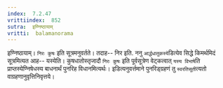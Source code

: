 ```yaml
---
index:  7.2.47
vrittiindex:  852
sutra:  इण्निष्ठायाम्
vritti:  balamanorama 
---
```


इण्निष्ठायाम्। `निरः कुषः` इति सूत्रमनुवर्तते। तदाह-- निर इति. ननु `आर्द्धधातुकस्ये`डित्येव सिद्धे किमर्थमिदं सूत्रमित्यत आह-- यस्येति। कुषधातोस्तृजादौ `निरः कुषः` इति पूर्वसूत्रेण वेट्कत्वात् `यस्य विभाषे`ति प्राप्तस्येण्निषेधस्य बाधनार्थं पुनरिह विधानमित्यर्थः। इडित्यनुवर्त्तमाने पुनरिड्ग्रहणं तु `स्वरतिसूती`त्यतो वाग्रहणानुवृत्तिनिवृत्तये।

